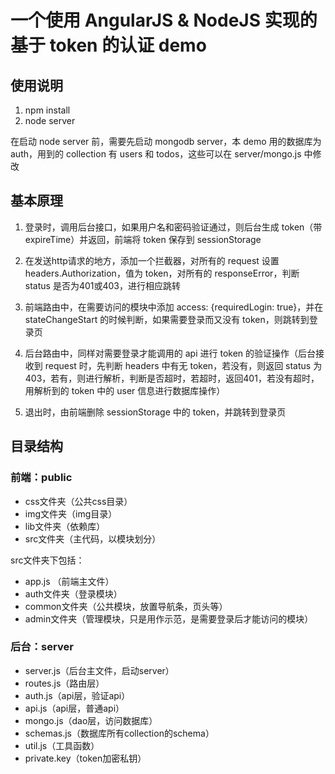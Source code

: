 # 一个使用 AngularJS & NodeJS 实现的基于 token 的认证 demo

## 使用说明

1. npm install
2. node server

在启动 node server 前，需要先启动 mongodb server，本 demo 用的数据库为 auth，用到的 collection 有 users 和 todos，这些可以在 server/mongo.js 中修改

## 基本原理

1. 登录时，调用后台接口，如果用户名和密码验证通过，则后台生成 token（带expireTime）并返回，前端将 token 保存到 sessionStorage

2. 在发送http请求的地方，添加一个拦截器，对所有的 request 设置 headers.Authorization，值为 token，对所有的 responseError，判断 status 是否为401或403，进行相应跳转

3. 前端路由中，在需要访问的模块中添加 access: {requiredLogin: true}，并在 stateChangeStart 的时候判断，如果需要登录而又没有 token，则跳转到登录页

4. 后台路由中，同样对需要登录才能调用的 api 进行 token 的验证操作（后台接收到 request 时，先判断 headers 中有无 token，若没有，则返回 status 为403，若有，则进行解析，判断是否超时，若超时，返回401，若没有超时，用解析到的 token 中的 user 信息进行数据库操作）

5. 退出时，由前端删除 sessionStorage 中的 token，并跳转到登录页

## 目录结构

### 前端：public

 - css文件夹（公共css目录）
 - img文件夹（img目录）
 - lib文件夹（依赖库）
 - src文件夹（主代码，以模块划分）

src文件夹下包括：

 - app.js （前端主文件）
 - auth文件夹（登录模块）
 - common文件夹（公共模块，放置导航条，页头等）
 - admin文件夹（管理模块，只是用作示范，是需要登录后才能访问的模块）

 
### 后台：server

 - server.js（后台主文件，启动server）
 - routes.js（路由层）
 - auth.js（api层，验证api）
 - api.js（api层，普通api）
 - mongo.js（dao层，访问数据库）
 - schemas.js（数据库所有collection的schema）
 - util.js（工具函数）
 - private.key（token加密私钥）

